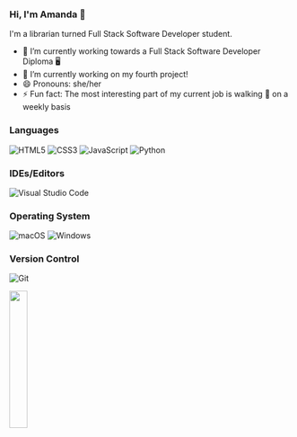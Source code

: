### Hi, I'm Amanda  👋

I'm a librarian turned Full Stack Software Developer student. 

- 🔭 I’m currently working towards a Full Stack Software Developer Diploma 🖥
- 🌱 I’m currently working on my fourth project! 
- 😄 Pronouns: she/her
- ⚡ Fun fact: The most interesting part of my current job is walking 🦙 on a weekly basis

### Languages
![HTML5](https://img.shields.io/badge/html5-%23E34F26.svg?style=for-the-badge&logo=html5&logoColor=white)
![CSS3](https://img.shields.io/badge/css3-%231572B6.svg?style=for-the-badge&logo=css3&logoColor=white)
![JavaScript](https://img.shields.io/badge/javascript-%23323330.svg?style=for-the-badge&logo=javascript&logoColor=%23F7DF1E)
![Python](https://img.shields.io/badge/python-3670A0?style=for-the-badge&logo=python&logoColor=ffdd54)


### IDEs/Editors
![Visual Studio Code](https://img.shields.io/badge/Visual%20Studio%20Code-0078d7.svg?style=for-the-badge&logo=visual-studio-code&logoColor=white)

### Operating System
![macOS](https://img.shields.io/badge/mac%20os-000000?style=for-the-badge&logo=macos&logoColor=F0F0F0)
![Windows](https://img.shields.io/badge/Windows-0078D6?style=for-the-badge&logo=windows&logoColor=white)

### Version Control
![Git](https://img.shields.io/badge/git-%23F05033.svg?style=for-the-badge&logo=git&logoColor=white)

<img src="https://github.com/apita1423/apita1423/assets/39967820/7324e1b7-c486-454a-b8f3-3fe5451b8b1f" width="25%" height="25%"/>
